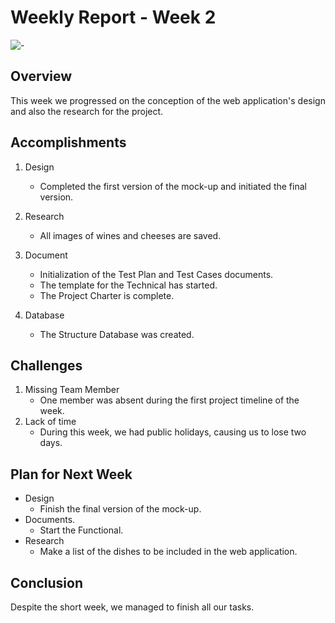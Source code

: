 # Weekly Report - Week 2
![-](https://raw.githubusercontent.com/andreasbm/readme/master/assets/lines/rainbow.png)

## Overview
This week we progressed on the conception of the web application's design and also the research for the project.
## Accomplishments

1. Design
   - Completed the first version of the mock-up and initiated the final version.

2. Research
   - All images of wines and cheeses are saved.

3. Document
   - Initialization of the Test Plan and Test Cases documents.
   - The template for the Technical has started.
   - The Project Charter is complete.

4. Database 
   - The Structure Database was created.


## Challenges

1. Missing Team Member
   - One member was absent during the first project timeline of the week.
2. Lack of time
   - During this week, we had public holidays, causing us to lose two days.

## Plan for Next Week

- Design 
   - Finish the final version of the mock-up.
- Documents.
   - Start the Functional.
- Research
   - Make a list of the dishes to be included in the web application.

## Conclusion
Despite the short week, we managed to finish all our tasks.

